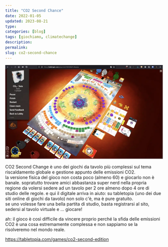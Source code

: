 ```yaml
---
title: "CO2 Second Chance"
date: 2022-01-05
updated: 2023-08-21
type: 
categories: [blog]
tags: [giochiamo, climatechange]
description: 
permalink: 
slug: co2-second-chance
---
```


![](../../../assets/img/post/2022/co2-second-change-featured.webp)

CO2 Second Change è uno dei giochi da tavolo più complessi sul tema riscaldamento globale e gestione appunto delle emissioni CO2.  
la versione fisica del gioco non costa poco (almeno 60) e giocarlo non è banale. sopratutto trovare amici abbastanza super nerd nella propria regione da volersi sedere ad un tavolo per 2 ore almeno dopo 4 ore di studio delle regole.
e qui il digitale arriva in aiuto: su tabletopia (uno dei due siti online di giochi da tavolo) non solo c'è, ma è pure gratuito.  
se uno volesse fare una bella partita di studio, basta registrarsi al sito, sedersi al tavolo virtuale e ... giocare!

ah: il gioco è così difficile da vincere proprio perché la sfida delle emissioni CO2 è una cosa estremamente complessa e non sappiamo se la risolveremo nel mondo reale.

https://tabletopia.com/games/co2-second-edition

